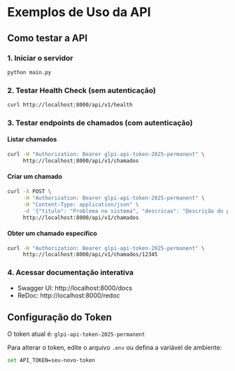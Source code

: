 # Exemplos de Uso da API

## Como testar a API

### 1. Iniciar o servidor
```bash
python main.py
```

### 2. Testar Health Check (sem autenticação)
```bash
curl http://localhost:8000/api/v1/health
```

### 3. Testar endpoints de chamados (com autenticação)

#### Listar chamados
```bash
curl -H "Authorization: Bearer glpi-api-token-2025-permanent" \
     http://localhost:8000/api/v1/chamados
```

#### Criar um chamado
```bash
curl -X POST \
     -H "Authorization: Bearer glpi-api-token-2025-permanent" \
     -H "Content-Type: application/json" \
     -d '{"titulo": "Problema no sistema", "descricao": "Descrição do problema"}' \
     http://localhost:8000/api/v1/chamados
```

#### Obter um chamado específico
```bash
curl -H "Authorization: Bearer glpi-api-token-2025-permanent" \
     http://localhost:8000/api/v1/chamados/12345
```

### 4. Acessar documentação interativa
- Swagger UI: http://localhost:8000/docs
- ReDoc: http://localhost:8000/redoc

## Configuração do Token

O token atual é: `glpi-api-token-2025-permanent`

Para alterar o token, edite o arquivo `.env` ou defina a variável de ambiente:
```bash
set API_TOKEN=seu-novo-token
```
